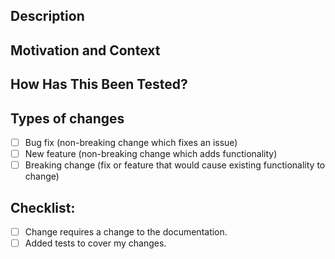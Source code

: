 <!--- Thank you for taking the time to submit a Pull Request -->

<!--- Provide a general summary of the issue in the Title above -->

## Description

<!--- Describe your changes in detail -->

## Motivation and Context

<!--- Why is this change required? What problem does it solve? -->

<!--- If it fixes an open issue, please link to the issue here. -->

## How Has This Been Tested?

<!--- Please describe in detail how you tested your changes. -->

<!--- Include details of your testing environment, and the tests you ran to -->

<!--- see how your change affects other areas of the code, etc. -->

## Types of changes

<!--- What types of changes does your code introduce? Put an `x` in all the boxes that apply: -->

* [ ] Bug fix (non-breaking change which fixes an issue)
* [ ] New feature (non-breaking change which adds functionality)
* [ ] Breaking change (fix or feature that would cause existing functionality to change)

## Checklist:

<!--- Go over all the following points, and put an `x` in all the boxes that apply. -->

<!--- If you're unsure about any of these, don't hesitate to ask. We're here to help! -->

* [ ] Change requires a change to the documentation.
* [ ] Added tests to cover my changes.
